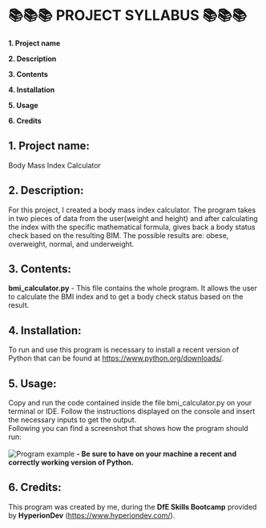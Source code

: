 # 📚📚📚 PROJECT SYLLABUS 📚📚📚

**1. Project name**

**2. Description**

**3. Contents**

**4. Installation**

**5. Usage**

**6. Credits**

## 1. Project name:
Body Mass Index Calculator

## 2. Description:
For this project, I created a body mass index calculator. The program takes in two pieces of data from the user(weight and height) and after calculating the index with the specific mathematical formula, gives back a body status check based on the resulting BIM. The possible results are: obese, overweight, normal, and underweight.

## 3. Contents:
**bmi_calculator.py** - This file contains the whole program. It allows the user to calculate the BMI index and to get a body check status based on the result.

## 4. Installation:
To run and use this program is necessary to install a recent version of Python that can be found at https://www.python.org/downloads/.

## 5. Usage:
Copy and run the code contained inside the file bmi_calculator.py on your terminal or IDE. Follow the instructions displayed on the console and insert the necessary inputs to get the output.<br>
Following you can find a screenshot that shows how the program should run:<br><br>
![Program example](https://github.com/Salvatore1024/BMI-Calculator/blob/main/screenshot.png?raw=true)
**- Be sure to have on your machine a recent and correctly working version of Python.**

## 6. Credits:
This program was created by me, during the **DfE Skills Bootcamp** provided by **HyperionDev** (https://www.hyperiondev.com/).
